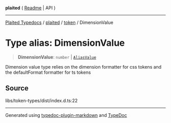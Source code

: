 **plaited** ( [Readme](../../README.md) \| API )

***

[Plaited Typedocs](../../../modules.md) / [plaited](../../modules.md) / [token](../README.md) / DimensionValue

# Type alias: DimensionValue

> **DimensionValue**: `number` \| [`AliasValue`](AliasValue.md)

Dimension value type relies on the dimension formatter for css tokens
and the defaultFormat formatter for ts tokens

## Source

libs/token-types/dist/index.d.ts:22

***

Generated using [typedoc-plugin-markdown](https://www.npmjs.com/package/typedoc-plugin-markdown) and [TypeDoc](https://typedoc.org/)
